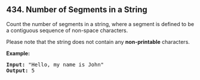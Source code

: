 ## 434. Number of Segments in a String

<p>Count the number of segments in a string, where a segment is defined to be a contiguous sequence of non-space characters.</p>

<p>Please note that the string does not contain any <b>non-printable</b> characters.</p>

<p><b>Example:</b></p>
<pre>
<b>Input:</b> "Hello, my name is John"
<b>Output:</b> 5
</pre>
</p>